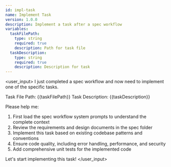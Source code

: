 ```yaml
---
id: impl-task
name: Implement Task
version: 1.0.0
description: Implement a task after a spec workflow
variables:
  taskFilePath:
    type: string
    required: true
    description: Path for task file
  taskDescription:
    type: string
    required: true
    description: Description for task
---
```

<user_input>
I just completed a spec workflow and now need to implement one of the specific tasks.

Task File Path: {{taskFilePath}}
Task Description: {{taskDescription}}

Please help me:

1. First load the spec workflow system prompts to understand the complete context
2. Review the requirements and design documents in the spec folder
3. Implement this task based on existing codebase patterns and conventions
4. Ensure code quality, including error handling, performance, and security
5. Add comprehensive unit tests for the implemented code

Let's start implementing this task!
</user_input>
